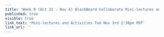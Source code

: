 ```yaml
---
title: 'Week 9 (Oct 31 - Nov 6) BlackBoard Collaborate Mini-lectures and Activities'
published: true
visible: true
link_text: 'Mini-lectures and Activities Tue Nov 3rd 2:30pm PDT'
link_url: ''
---
```

